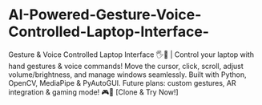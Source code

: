 # AI-Powered-Gesture-Voice-Controlled-Laptop-Interface-
Gesture &amp; Voice Controlled Laptop Interface 🖐️🎤 | Control your laptop with hand gestures &amp; voice commands! Move the cursor, click, scroll, adjust volume/brightness, and manage windows seamlessly. Built with Python, OpenCV, MediaPipe &amp; PyAutoGUI. Future plans: custom gestures, AR integration &amp; gaming mode! 🎮🔮 [Clone &amp; Try Now!]
